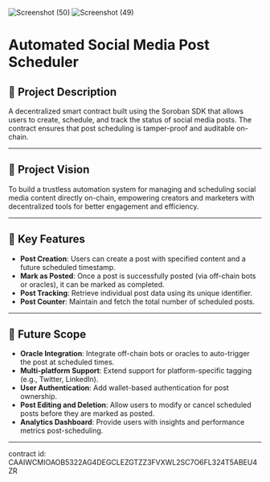 ![Screenshot (50)](https://github.com/user-attachments/assets/a34277db-b5b7-495d-b4bb-5ab5fa6b1828)
![Screenshot (49)](https://github.com/user-attachments/assets/a7906ae6-7a2e-4223-9da3-a1122c2c288a)
# Automated Social Media Post Scheduler

## 📝 Project Description

A decentralized smart contract built using the Soroban SDK that allows users to create, schedule, and track the status of social media posts. The contract ensures that post scheduling is tamper-proof and auditable on-chain.

---

## 🌟 Project Vision

To build a trustless automation system for managing and scheduling social media content directly on-chain, empowering creators and marketers with decentralized tools for better engagement and efficiency.

---

## 🔑 Key Features

- **Post Creation**: Users can create a post with specified content and a future scheduled timestamp.
- **Mark as Posted**: Once a post is successfully posted (via off-chain bots or oracles), it can be marked as completed.
- **Post Tracking**: Retrieve individual post data using its unique identifier.
- **Post Counter**: Maintain and fetch the total number of scheduled posts.

---

## 🔮 Future Scope

- **Oracle Integration**: Integrate off-chain bots or oracles to auto-trigger the post at scheduled times.
- **Multi-platform Support**: Extend support for platform-specific tagging (e.g., Twitter, LinkedIn).
- **User Authentication**: Add wallet-based authentication for post ownership.
- **Post Editing and Deletion**: Allow users to modify or cancel scheduled posts before they are marked as posted.
- **Analytics Dashboard**: Provide users with insights and performance metrics post-scheduling.

---
contract id: CAAIWCMIOAOB5322AG4DEGCLEZGTZZ3FVXWL2SC7O6FL324T5ABEU4ZR


